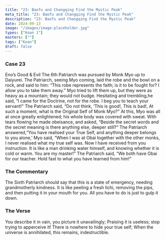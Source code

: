 ```yaml
---
title: "23: Baofu and Changqing Find the Mystic Peak"
meta_title: "23: Baofu and Changqing Find the Mystic Peak"
description: "23: Baofu and Changqing Find the Mystic Peak"
date: 2024-09-13
image: "/images/image-placeholder.jpg"
types: ["Koan 1"]
masters: [""]
tags: ["Koan"]
draft: false
---
```


### Case 23

Eno’s Good & Evil
The 6th Patriarch was pursued by Monk Myo up to Daiyurei. The Patriarch, seeing Myo coming, laid the robe and the bowl on a rock, and said to him: “This robe represents the faith; is it to be fought for? I allow you to take them away.” Myo tried to lift them up, but they were as heavy as a mountain; they would not budge. Hesitating and trembling,he said, “I came for the Doctrine, not for the robe. I beg you to teach your servant!” The Patriarch said, “Do not think, ‘This is good!, This is bad!, At such a moment, what is the Original Self of Monk Myo?” At this, Myo was all at once greatly enlightened; his whole body was covered with sweat. With tears flowing he made obeisance, and asked, “Beside the secret words and the secret meaning is there anything else, deeper still?” The Patriarch answered,“You have realised your True Self, and anything deeper belongs to you alone,’ Myo said, “When I was at Obai together with the other monks, I never realised what my true self was. Now I have received from you instruction. It is like a man drinking water himself, and knowing whether it is cold or warm. You are my master!” The Patriarch said, “We both have Obai for our teacher. Hold fast to what you have learned from him!”

### The Commentary
The Sixth Patriarch should say that this is a state of emergency, needing grandmotherly kindness. It is like peeling a fresh lichi, removing the pips, and then putting it in your mouth for you. All you have to do is just to gulp it down.

### The Verse
You describe it in vain, you picture it unavailingly; Praising it is useless; stop trying to apperceive it! There is nowhere to hide your true self;
When the universe is annihilated, this remains, indestructible.
